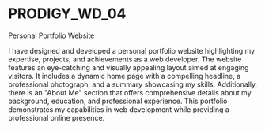 # PRODIGY_WD_04


Personal Portfolio Website

I have designed and developed a personal portfolio website highlighting my expertise, projects, and achievements as a web developer. The website features an eye-catching and visually appealing layout aimed at engaging visitors. It includes a dynamic home page with a compelling headline, a professional photograph, and a summary showcasing my skills. Additionally, there is an "About Me" section that offers comprehensive details about my background, education, and professional experience. This portfolio demonstrates my capabilities in web development while providing a professional online presence.
